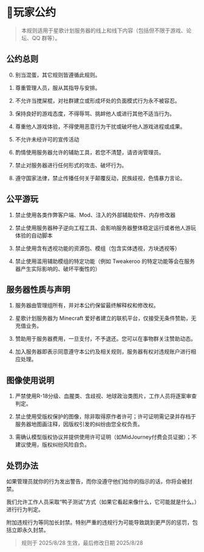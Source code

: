 # 📄玩家公约

>本规则适用于星歌计划服务器的线上和线下内容（包括但不限于游戏、论坛、QQ 群等）。

## 公约总则

0. 别当混蛋，其它规则皆遵循此规则。

1.  尊重管理人员，服从其指导与安排。

2. 不允许当搅屎棍，对社群建立或形成坏处的负面模式行为永不被容忍。

3.  保持良好的游戏态度，不得辱骂、挑衅他人或进行其他不适当行为。

4.  尊重他人游戏体验，不得使用恶意行为干扰或破坏他人游戏进程或成果。

5.  不允许未经许可的宣传活动

6.  酌情使用服务器允许的辅助工具，若您不清楚，请咨询管理员。

7.  禁止对服务器进行任何形式的攻击、破坏行为。

8.  遵守国家法律，禁止传播任何关于颠覆反动，民族歧视，色情暴力言论。

## 公平游玩

1.  禁止使用各类作弊客户端、Mod、注入的外部辅助软件、内存修改器

2.  禁止使用服务器种子逆向工程工具、会影响服务器整体稳定运行或者他人游玩体验的自动脚本

3.  禁止使用含有透视功能的资源包、模组（包含实体透视，方块透视等）

4.  禁止使用滥用辅助模组的特定功能（例如 Tweakeroo 的特定功能等会在服务器产生实际影响的、破坏平衡性的）

## 服务器性质与声明

1.  服务器由管理组所有，并对本公约保留最终解释权和修改权。

2.  星歌计划服务器为 Minecraft 爱好者建立的联机平台，仅接受无条件赞助，无充值业务。

3.  赞助用于服务器费用，一旦支付，不予退还。您可以在事物群关注赞助动态。

4.  加入服务器即表示同意遵守本公约及相关规则，服务器有权对违规账户进行相应处理。

## 图像使用说明

1. 严禁使用R-18分级、血腥类、含歧视、地球政治类图片，工作人员将逐案审查判定。

2. 禁止使用受版权保护的图像，除非取得原作者许可；许可证明需记录并存档于服务器地图画注释，因版权引发的纠纷由您全权负责。

3. 需确认模型版权协议并提供使用许可证明（如MidJourney付费会员证据）；不建议使用，版权纠纷风险自负。

## 处罚办法

如果管理员就你的行为发出警告，而你没遵守他们给你的指示的话，你将会被封禁。

我们允许工作人员采取“鸭子测试”方式（如果它看起来像什么，它可能就是什么。）进行行为判定。

附加违规行为等同加长封禁。特别严重的违规行为可能导致跳到更严厉的惩罚，包括立即永久封禁。

> 规则于 2025/8/28 生效，最后修改日期 2025/8/28
